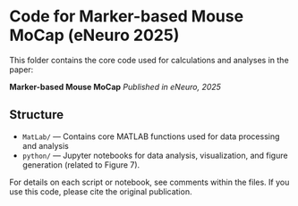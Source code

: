 # Code for Marker-based Mouse MoCap (eNeuro 2025)

This folder contains the core code used for calculations and analyses in the paper:

**Marker-based Mouse MoCap**
*Published in eNeuro, 2025*

## Structure
- `MatLab/` — Contains core MATLAB functions used for data processing and analysis
- `python/` — Jupyter notebooks for data analysis, visualization, and figure generation (related to Figure 7).

For details on each script or notebook, see comments within the files. If you use this code, please cite the original publication.
